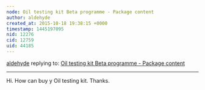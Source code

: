 ```yaml
---
node: Oil testing kit Beta programme - Package content
author: aldehyde
created_at: 2015-10-18 19:38:15 +0000
timestamp: 1445197095
nid: 12276
cid: 12759
uid: 44185
---
```




[aldehyde](../profile/aldehyde) replying to: [Oil testing kit Beta programme - Package content](../notes/Cindy_ExCites/10-07-2015/oil-testing-kit-beta-programme-package-content)

----
Hi.
How can buy y Oil testing kit.
Thanks.  